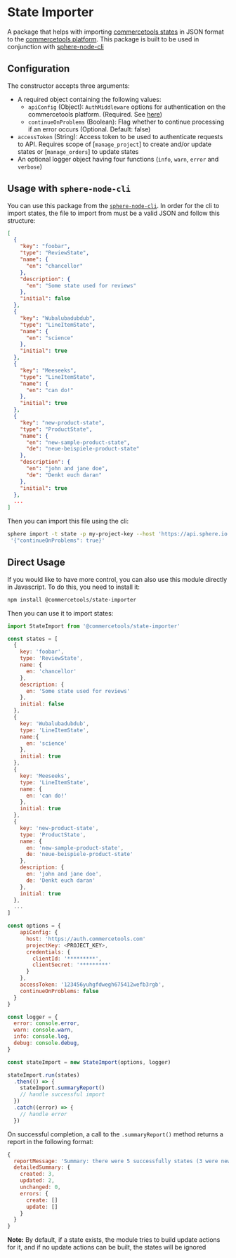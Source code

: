 # State Importer

A package that helps with importing [commercetools states](https://docs.commercetools.com/http-api-projects-states.html) in JSON format to the [commercetools platform](https://docs.commercetools.com/).
This package is built to be used in conjunction with [sphere-node-cli](https://github.com/sphereio/sphere-node-cli)

## Configuration

The constructor accepts three arguments:
- A required object containing the following values:
  - `apiConfig` (Object): `AuthMiddleware` options for authentication on the commercetools platform. (Required. See [here](https://commercetools.github.io/nodejs/sdk/api/sdkMiddlewareAuth.html#named-arguments-options))
  - `continueOnProblems` (Boolean): Flag whether to continue processing if an error occurs (Optional. Default: false)
- `accessToken` (String): Access token to be used to authenticate requests to API. Requires scope of [`manage_project`] to create and/or update states or [`manage_orders`] to update states
- An optional logger object having four functions (`info`, `warn`, `error` and `verbose`)

## Usage with `sphere-node-cli`
You can use this package from the [`sphere-node-cli`](https://github.com/sphereio/sphere-node-cli). In order for the cli to import states, the file to import from must be a valid JSON and follow this structure:
```json
[
  {
    "key": "foobar",
    "type": "ReviewState",
    "name": {
      "en": "chancellor"
    },
    "description": {
      "en": "Some state used for reviews"
    },
    "initial": false
  },
  {
    "key": "Wubalubadubdub",
    "type": "LineItemState",
    "name": {
      "en": "science"
    },
    "initial": true
  },
  {
    "key": "Meeseeks",
    "type": "LineItemState",
    "name": {
      "en": "can do!"
    },
    "initial": true
  },
  {
    "key": "new-product-state",
    "type": "ProductState",
    "name": {
      "en": "new-sample-product-state",
      "de": "neue-beispiele-product-state"
    },
    "description": {
      "en": "john and jane doe",
      "de": "Denkt euch daran"
    },
    "initial": true
  },
  ...
]
```
Then you can import this file using the cli:
```bash
sphere import -t state -p my-project-key --host 'https://api.sphere.io' --authHost 'https://auth.sphere.io' -f /path/to/file.json -c
 '{"continueOnProblems": true}'
```

## Direct Usage
If you would like to have more control, you can also use this module directly in Javascript. To do this, you need to install it:
```bash
npm install @commercetools/state-importer
```
Then you can use it to import states:
```js
import StateImport from '@commercetools/state-importer'

const states = [
  {
    key: 'foobar',
    type: 'ReviewState',
    name: {
      en: 'chancellor'
    },
    description: {
      en: 'Some state used for reviews'
    },
    initial: false
  },
  {
    key: 'Wubalubadubdub',
    type: 'LineItemState',
    name:{
      en: 'science'
    },
    initial: true
  },
  {
    key: 'Meeseeks',
    type: 'LineItemState',
    name: {
      en: 'can do!'
    },
    initial: true
  },
  {
    key: 'new-product-state',
    type: 'ProductState',
    name: {
      en: 'new-sample-product-state',
      de: 'neue-beispiele-product-state'
    },
    description: {
      en: 'john and jane doe',
      de: 'Denkt euch daran'
    },
    initial: true
  },
  ...
]

const options = {
    apiConfig: {
      host: 'https://auth.commercetools.com'
      projectKey: <PROJECT_KEY>,
      credentials: {
        clientId: '*********',
        clientSecret: '*********'
      }
    },
    accessToken: '123456yuhgfdwegh675412wefb3rgb',
    continueOnProblems: false
  }
}

const logger = {
  error: console.error,
  warn: console.warn,
  info: console.log,
  debug: console.debug,
}

const stateImport = new StateImport(options, logger)

stateImport.run(states)
  .then(() => {
    stateImport.summaryReport()
    // handle successful import
  })
  .catch((error) => {
    // handle error
  })
```

On successful completion, a call to the `.summaryReport()` method returns a report in the following format:
```js
{
  reportMessage: 'Summary: there were 5 successfully states (3 were newly created, 2 were updated and 0 were unchanged).',
  detailedSummary: {
    created: 3,
    updated: 2,
    unchanged: 0,
    errors: {
      create: []
      update: []
    }
  }
}
```
**Note:** By default, if a state exists, the module tries to build update actions for it, and if no update actions can be built, the states will be ignored
